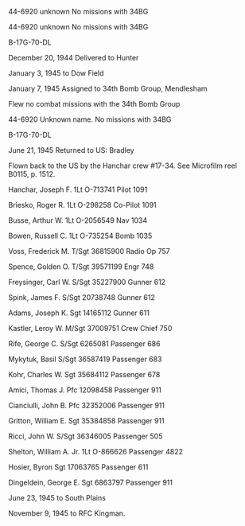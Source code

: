 





44-6920 unknown No missions with 34BG






 




44-6920 unknown No missions with 34BG

B-17G-70-DL

December 20, 1944 Delivered to Hunter

January 3, 1945 to Dow Field

January 7, 1945 Assigned to 34th Bomb Group,
Mendlesham

Flew no combat missions with the 34th Bomb Group

44-6920 Unknown name. No missions with 34BG

B-17G-70-DL

June 21, 1945 Returned to US: Bradley

Flown back to the US by the Hanchar crew #17-34. See
Microfilm reel B0115, p. 1512\.

Hanchar, Joseph
F.
1Lt O-713741
Pilot
1091

Briesko, Roger
R.
1Lt
O-298258
Co-Pilot
1091

Busse, Arthur W.
1Lt
O-2056549
Nav
1034

Bowen, Russell
C.
1Lt
O-735254
Bomb
1035

Voss, Frederick
M.
T/Sgt 36815900
Radio
Op
757

Spence, Golden
O.
T/Sgt 39571199
Engr
748

Freysinger, Carl
W.
S/Sgt 35227900
Gunner
612

Spink, James
F.
S/Sgt
20738748
Gunner
612

Adams, Joseph
K.
Sgt
14165112
Gunner
611

Kastler, Leroy
W.
M/Sgt 37009751
Crew
Chief
750

Rife, George
C.
S/Sgt
6265081
Passenger
686

Mykytuk,
Basil
S/Sgt
36587419
Passenger
683

Kohr, Charles
W.
Sgt
35684112
Passenger
678

Amici, Thomas
J.
Pfc
12098458
Passenger
911

Cianciulli, John
B.
Pfc
32352006
Passenger
911

Gritton, William
E.
Sgt
35384858
Passenger
911

Ricci, John
W.
S/Sgt
36346005
Passenger
505

Shelton, William A.
Jr.
1Lt
O-866626
Passenger
4822

Hosier,
Byron
Sgt
17063765
Passenger
611

Dingeldein, George
E.
Sgt 6863797
Passenger
911

June 23, 1945 to South Plains

November 9, 1945 to RFC Kingman.




